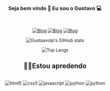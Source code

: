 <p align="center" style="border-radius:100%"><img height="auto" width="10" src="assets/00000.png" ></p>

<div align="center">

   
### Seja bem vindo 👋 Eu sou o Gustavo 💻
<br/>

   
[![Blog](https://img.shields.io/badge/Gmail-D14836?style=for-the-badge&logo=gmail&logoColor=white)](mailto:gustaavolp.contato@gmail.com)
[![Blog](https://img.shields.io/badge/Telegram-2CA5E0?style=for-the-badge&logo=telegram&logoColor=white)](https://t.me/Gustaavolp)
[![Blog](https://img.shields.io/badge/LinkedIn-0077B5?style=for-the-badge&logo=linkedin&logoColor=white)](https://www.linkedin.com/in/gustaavolp)

![Gustaavolp's GitHub stats](https://github-readme-stats.vercel.app/api?username=gustaavolp&show_icons=true&theme=tokyonight)
   
![Top Langs](https://github-readme-stats.vercel.app/api/top-langs/?username=gustaavolp&theme=tokyonight&hide_border=false&&layout=compact)
## 👨‍💻Estou apredendo

<div style="display: inline_block"><br/>
   <img align="center "alt="html5" src="https://img.shields.io/badge/HTML5-E34F26?style=for-the-badge&logo=html5&logoColor=white" />
   <img align="center "alt="css3" src="https://img.shields.io/badge/CSS3-1572B6?style=for-the-badge&logo=css3&logoColor=white" />
   <img align="center "alt="javascript" src="https://img.shields.io/badge/JavaScript-F7DF1E?style=for-the-badge&logo=javascript&logoColor=black" />
   <img align="center "alt="python" src="https://img.shields.io/badge/Python-14354C?style=for-the-badge&logo=python&logoColor=white" />
   <img align="center "alt="python" src="https://img.shields.io/badge/MySQL-005C84?style=for-the-badge&logo=mysql&logoColor=white" />
</div><br/>
